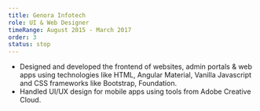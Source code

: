 ```yaml
---
title: Genora Infotech
role: UI & Web Designer
timeRange: August 2015 - March 2017
order: 3
status: stop
---
```

<!--StartFragment-->

* Designed and developed the frontend of websites, admin portals & web apps using technologies like HTML, Angular Material, Vanilla Javascript and CSS frameworks like Bootstrap, Foundation.
* Handled UI/UX design for mobile apps using tools from Adobe Creative Cloud.

<!--EndFragment-->
